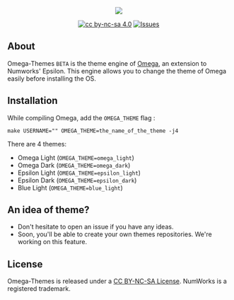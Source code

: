 <p align="center"><img src="https://github.com/Omega-Numworks/Omega-Design/blob/master/Omega-Themes.png" /></p>

<p align="center">
  <a href="https://creativecommons.org/licenses/by-nc-sa/4.0/"><img alt="cc by-nc-sa 4.0" src="https://img.shields.io/badge/License-CC%20BY--NC--SA%204.0-lightgrey.svg?labelColor=292929&logo=creative%20commons&style=for-the-badge" /></a>
  <a href="https://github.com/Omega-Numworks/Omega-Themes/issues"><img alt="Issues" src="https://img.shields.io/github/issues/Omega-Numworks/Omega-Themes.svg?labelColor=292929&logo=git&style=for-the-badge" /></a>
</p>

## About

Omega-Themes `BETA` is the theme engine of [Omega](https://github.com/Omega-Numworks/Omega), an extension to Numworks' Epsilon. This engine allows you to change the theme of Omega easily before installing the OS.

## Installation

While compiling Omega, add the `OMEGA_THEME` flag :

```
make USERNAME="" OMEGA_THEME=the_name_of_the_theme -j4
```

There are 4 themes:
* Omega Light (`OMEGA_THEME=omega_light`)
* Omega Dark (`OMEGA_THEME=omega_dark`)
* Epsilon Light (`OMEGA_THEME=epsilon_light`)
* Epsilon Dark (`OMEGA_THEME=epsilon_dark`)
* Blue Light (`OMEGA_THEME=blue_light`)

## An idea of theme?

- Don't hesitate to open an issue if you have any ideas.
- Soon, you'll be able to create your own themes repositories. We're working on this feature.

## License

Omega-Themes is released under a [CC BY-NC-SA License](https://creativecommons.org/licenses/by-nc-sa/4.0/legalcode). NumWorks is a registered trademark.
